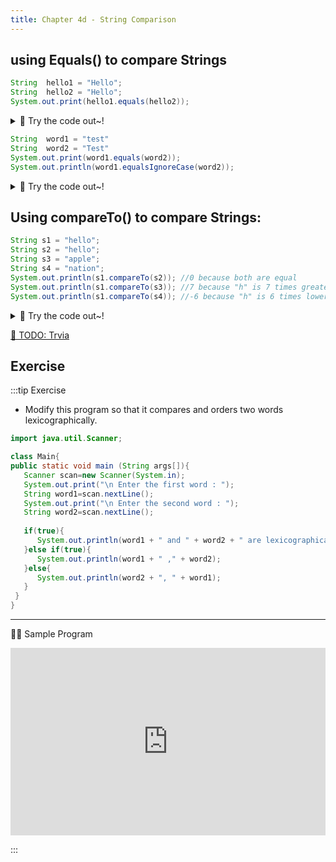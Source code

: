 ```yaml
---
title: Chapter 4d - String Comparison
---
```



## using Equals() to compare Strings

```java
String  hello1 = "Hello";
String  hello2 = "Hello";
System.out.print(hello1.equals(hello2));
```

<details>
<summary>
🧪 Try the code out~!
</summary>
<iframe src="https://trinket.io/embed/java/c88b414007" width="100%" height="300" frameborder="0" marginwidth="0" marginheight="0" allowfullscreen></iframe>

</details>




```java
String  word1 = "test"
String  word2 = "Test"
System.out.print(word1.equals(word2)); 
System.out.println(word1.equalsIgnoreCase(word2));
```
<details>
<summary>
🧪 Try the code out~!
</summary>
<iframe src="https://trinket.io/embed/java/4019da27be" width="100%" height="600" frameborder="0" marginwidth="0" marginheight="0" allowfullscreen></iframe>

</details>

## Using compareTo() to compare Strings:

```java
String s1 = "hello";
String s2 = "hello";
String s3 = "apple";
String s4 = "nation";
System.out.println(s1.compareTo(s2)); //0 because both are equal 
System.out.println(s1.compareTo(s3)); //7 because "h" is 7 times greater than "a" 
System.out.println(s1.compareTo(s4)); //-6 because "h" is 6 times lower than "n" 
```
<details>
<summary>
🧪 Try the code out~!
</summary>
<iframe src="https://trinket.io/embed/java/64ae7116e1" width="100%" height="600" frameborder="0" marginwidth="0" marginheight="0" allowfullscreen></iframe>

</details>



[👀 TODO: Trvia](https://learn2codelive.com/courses/107/pages/lesson-4-learning-activities-e2-assessment-quiz?module_item_id=9128)


## Exercise

:::tip Exercise

- Modify this program so that it compares and orders two words lexicographically.

```java
import java.util.Scanner;

class Main{
public static void main (String args[]){
   Scanner scan=new Scanner(System.in);
   System.out.print("\n Enter the first word : ");
   String word1=scan.nextLine();
   System.out.print("\n Enter the second word : ");
   String word2=scan.nextLine();
   
   if(true){
      System.out.println(word1 + " and " + word2 + " are lexicographically same");
   }else if(true){
      System.out.println(word1 + " ," + word2);
   }else{
      System.out.println(word2 + ", " + word1);
   }
 }
}
```

***

🙋‍♀️ Sample Program

<iframe src="https://trinket.io/embed/java/4faadfc62a?outputOnly=true" width="100%" height="300" frameborder="0" marginwidth="0" marginheight="0" allowfullscreen></iframe>

:::

